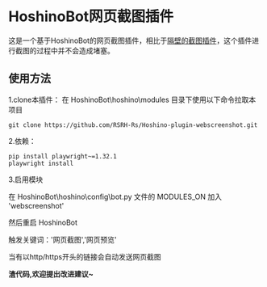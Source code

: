 # HoshinoBot网页截图插件
这是一个基于HoshinoBot的网页截图插件，相比于[隔壁的截图插件](https://github.com/kcn3388/pagecut)，这个插件进行截图的过程中并不会造成堵塞。
## 使用方法
1.clone本插件：
在 HoshinoBot\hoshino\modules 目录下使用以下命令拉取本项目
````
git clone https://github.com/RSRH-Rs/Hoshino-plugin-webscreenshot.git
````

2.依赖：
````
pip install playwright~=1.32.1
playwright install
````

3.启用模块

在 HoshinoBot\hoshino\config\bot.py 文件的 MODULES_ON 加入 'webscreenshot'

然后重启 HoshinoBot

触发关键词：'网页截图','网页预览'

当有以http/https开头的链接会自动发送网页截图

**渣代码,欢迎提出改进建议~**

